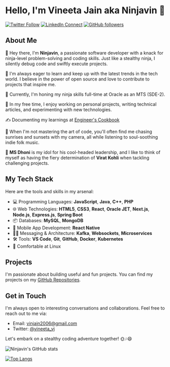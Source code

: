 # Hello, I'm Vineeta Jain aka Ninjavin 👋

[![Twitter Follow](https://img.shields.io/twitter/follow/vineeta_vj?style=social)](https://twitter.com/vineeta_vj)
[![LinkedIn Connect](https://img.shields.io/badge/-LinkedIn-0077B5?style=flat&logo=linkedin)](https://linkedin.com/in/vineeta-jain-085a11196)
[![GitHub followers](https://img.shields.io/github/followers/Ninjavin?label=Follow&style=social)](https://github.com/Ninjavin)

## About Me

👋 Hey there, I'm **Ninjavin**, a passionate software developer with a knack for ninja-level problem-solving and coding skills. Just like a stealthy ninja, I silently debug code and swiftly execute projects.

🌱 I'm always eager to learn and keep up with the latest trends in the tech world. I believe in the power of open source and love to contribute to projects that inspire me.

💼 Currently, I'm honing my ninja skills full-time at Oracle as an MTS (SDE-2).

🚀 In my free time, I enjoy working on personal projects, writing technical articles, and experimenting with new technologies.

✍️ Documenting my learnings at [Engineer's Cookbook](https://ninjavin.gitbook.io/engineers-cookbook/)

🌅 When I'm not mastering the art of code, you'll often find me chasing sunrises and sunsets with my camera, all while listening to soul-soothing indie folk music.

🏏 **MS Dhoni** is my idol for his cool-headed leadership, and I like to think of myself as having the fiery determination of **Virat Kohli** when tackling challenging projects.

## My Tech Stack

Here are the tools and skills in my arsenal:

- 💻 Programming Languages: **JavaScript**, **Java**, **C++**, **PHP**
- 🌐 Web Technologies: **HTML5**, **CSS3**, **React**, **Oracle JET**, **Next.js**, **Node.js**, **Express.js**, **Spring Boot**
- 📦 Databases: **MySQL**, **MongoDB**
- 📱 Mobile App Development: **React Native**
- 👩‍💻 Messaging & Architecture: **Kafka**, **Websockets**, **Microservices**
- 🛠️ Tools: **VS Code**, **Git**, **GitHub**, **Docker**, **Kubernetes**
- 🐧 Comfortable at Linux

## Projects

I'm passionate about building useful and fun projects. You can find my projects on my [GitHub Repositories](https://github.com/Ninjavin?tab=repositories).

## Get in Touch

I'm always open to interesting conversations and collaborations. Feel free to reach out to me via:

- Email: [vinjain2006@gmail.com](mailto:vinjain2006@gmail.com)
- Twitter: [@vineeta_vj](https://twitter.com/vineeta_vj)

Let's embark on a stealthy coding adventure together! 🌞🎶😄

![Ninjavin's GitHub stats](https://github-readme-stats.vercel.app/api?username=Ninjavin&show_icons=true)

[![Top Langs](https://github-readme-stats.vercel.app/api/top-langs/?username=Ninjavin&layout=donut)](https://github.com/anuraghazra/github-readme-stats)
